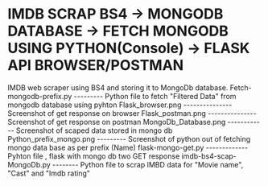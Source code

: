 # IMDB SCRAP BS4 -> MONGODB DATABASE -> FETCH MONGODB USING PYTHON(Console) -> FLASK API BROWSER/POSTMAN

IMDB web scraper using BS4 and storing it to MongoDb database.
Fetch-mongodb-prefix.py	--------- Python file to fetch "Filtered Data" from mongodb database using pyhton
Flask_browser.png	--------------- Screenshot of get response on browser
Flask_postman.png	--------------- Screenshot of get response on postman
MongoDb_Database.png ------------ Screenshot of scaped data stored in mongo db
Python_prefix_mongo.png	--------- Screenshot of python out of fetching mongo data base as per prefix (Name)
flask-mongo-get.py	------------- Pyhton file , flask with mongo db two GET response
imdb-bs4-scap-MongoDb.py -------- Python file to scrap IMBD data for "Movie name", "Cast" and "Imdb rating"
